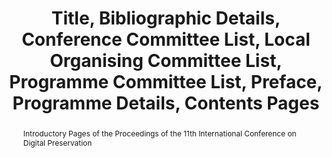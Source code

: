 ---
abstract: Introductory Pages of the Proceedings of the 11th International Conference
  on Digital Preservation
creators:
- Metcalfe, Anna
- Lee, Christopher
- Knight, Steve
date: null
document_url: https://services.phaidra.univie.ac.at/api/object/o:378067/download
grand_parent: iPRES
institutions: []
keywords:
- conferences
- state library of victoria
- national library of australia
- melbourne
- australia
- digital preservation
landing_page_url: https://phaidra.univie.ac.at/o:378067
language: eng
layout: publication
license: CC BY-NC-SA 3.0 AT
notes_url: null
parent: iPRES 2014
publication_type: proceedings preface
size: 2538461
slides_url: null
source_name: iPRES
stream_url: null
title: Title, Bibliographic Details, Conference Committee List, Local Organising Committee
  List, Programme Committee List, Preface, Programme Details, Contents Pages
year: 2014
---